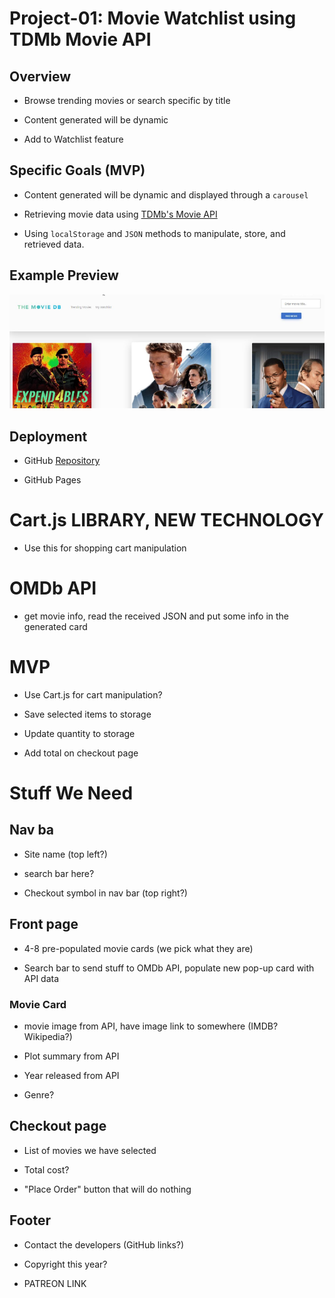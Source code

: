 
# Project-01: Movie Watchlist using TDMb Movie API

## Overview

* Browse trending movies or search specific by title

* Content generated will be dynamic

* Add to Watchlist feature 


## Specific Goals (MVP)

* Content generated will be dynamic and displayed through a `carousel`

* Retrieving movie data using [TDMb's Movie API](https://developer.themoviedb.org/docs) 

* Using `localStorage` and `JSON` methods to manipulate, store, and retrieved data.


## Example Preview

![Preview](./assets/images/67h1zPC.png)


## Deployment

* GitHub [Repository](https://github.com/Osorkon21/movie-watchlist)

* GitHub Pages













# Cart.js LIBRARY, NEW TECHNOLOGY

* Use this for shopping cart manipulation

# OMDb API 

*  get movie info, read the received JSON and put some info in the generated card


# MVP

* Use Cart.js for cart manipulation?

* Save selected items to storage

* Update quantity to storage

* Add total on checkout page


# Stuff We Need

## Nav ba

* Site name (top left?)

* search bar here?

* Checkout symbol in nav bar (top right?)

## Front page

* 4-8 pre-populated movie cards (we pick what they are)

* Search bar to send stuff to OMDb API, populate new pop-up card with API data

### Movie Card

* movie image from API, have image link to somewhere (IMDB? Wikipedia?)

* Plot summary from API

* Year released from API

* Genre?

## Checkout page

* List of movies we have selected

* Total cost?

* "Place Order" button that will do nothing

## Footer

* Contact the developers (GitHub links?)

* Copyright this year?

* PATREON LINK
